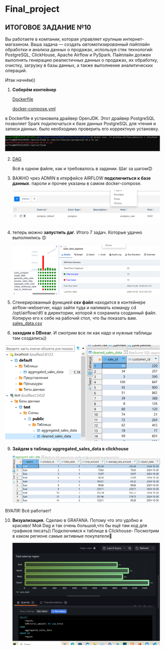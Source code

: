 # Final_project
## ИТОГОВОЕ ЗАДАНИЕ №10 ##

Вы работаете в компании, которая управляет крупным интернет-магазином.
Ваша задача — создать *автоматизированный пайплайн* обработки и анализа данных о продажах, используя стек технологий: PostgreSQL, ClickHouse, Apache Airflow и PySpark. 
Пайплайн должен выполнять генерацию реалистичных данных о продажах, их обработку, очистку, загрузку в базы данных, а также выполнение аналитических операций.

Итак начнём))


1. **Соберём контейнер**


   [Dockerfile](https://github.com/elena210910/Final_project/blob/main/Dockerfile)
   
   [docker-compose.yml](https://github.com/elena210910/Final_project/blob/main/docker-compose.yml)

   

в Dockerfile я установила драйвер OpenJDK. Этот драйвер PostgreSQL позволяет Spark подключаться к базе данных PostgreSQL для чтения и записи данных.
было необходимо проверить его корректную установку.



![](https://github.com/elena210910/Final_project/blob/main/driver_jar.PNG)



2. [DAG](https://github.com/elena210910/Final_project/blob/main/dag)
   

   Всё в одном файле, как и требовалось в задании. Шаг за шагом😊
   

4. ВАЖНО чрез ADMIN в итерфейсе AIRFLOW **подключиться к базе данных**. пароли и прочее указаны в самом docker-compose.
   

   ![](https://github.com/elena210910/Final_project/blob/main/admin.PNG)
   

6. теперь можно **запустить даг**. Итого 7 задач. Которые удачно выполнились 😊

   
   

   ![](https://github.com/elena210910/Final_project/blob/main/work_dag.PNG)


   


7. Сгенерированный функцией **csv файл** находится в контейнере airflow-webserver, надо зайти туда и напимать команду cd /opt/airflow/df/  в директории, которой
   я сохранила созданный  файл. Копирую его к себе на рабочий стол, что бы показать вам. [sales_data.csv](https://drive.google.com/file/d/1oeOJF-3nxBtw8Rv6IKGnT1byPiMLbG2H/view?usp=sharing)


8. **заходим в DBvear**. И смотрим все ли как надо и нужные таблицы там создались))

   
   

![](https://github.com/elena210910/Final_project/blob/main/tabl.PNG)   


9. **Зайдем в таблицу aggregated_sales_data в clickhouse**

    

    ![](https://github.com/elena210910/Final_project/blob/main/click.PNG)




ВУАЛЯ! Всё работает!   


10. **Визуализация.**
    Сделаю  в GRAFANA. Потому что это удобно и красиво! Мой Dag и так очень большой,что бы ещё там код для графиков писать))
    Подключимся к таблице в Clickhouse- Посмотрим в каком регионе самые активные покупатели🚀




    ![](https://github.com/elena210910/Final_project/blob/main/chart_grafana.PNG)


    

    

